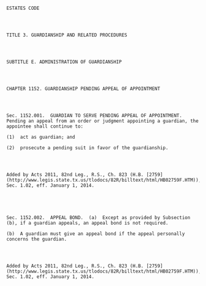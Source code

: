 ﻿
    
    
    	
    					
    
    
    ESTATES CODE
    
      
    
    
    TITLE 3. GUARDIANSHIP AND RELATED PROCEDURES
    
      
    
    
    SUBTITLE E. ADMINISTRATION OF GUARDIANSHIP
    
      
    
    
    CHAPTER 1152. GUARDIANSHIP PENDING APPEAL OF APPOINTMENT
    
      
    
    
    Sec. 1152.001.  GUARDIAN TO SERVE PENDING APPEAL OF APPOINTMENT.  Pending an appeal from an order or judgment appointing a guardian, the appointee shall continue to:
    
    (1)  act as guardian; and
    
    (2)  prosecute a pending suit in favor of the guardianship.
    
    
    
    
    Added by Acts 2011, 82nd Leg., R.S., Ch. 823 (H.B. [2759](http://www.legis.state.tx.us/tlodocs/82R/billtext/html/HB02759F.HTM)), Sec. 1.02, eff. January 1, 2014.
    
    
    
    
    
    Sec. 1152.002.  APPEAL BOND.  (a)  Except as provided by Subsection (b), if a guardian appeals, an appeal bond is not required.
    
    (b)  A guardian must give an appeal bond if the appeal personally concerns the guardian.
    
    
    
    
    Added by Acts 2011, 82nd Leg., R.S., Ch. 823 (H.B. [2759](http://www.legis.state.tx.us/tlodocs/82R/billtext/html/HB02759F.HTM)), Sec. 1.02, eff. January 1, 2014.
    
    
    
    
    				
